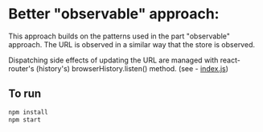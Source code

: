 # Better "observable" approach:
This approach builds on the patterns used in the part "observable" approach. The URL is observed in a similar way that the store is observed.

Dispatching side effects of updating the URL are managed with react-router's (history's) browserHistory.listen() method. (see - [index.js](index.js#L28))

## To run
```sh
npm install
npm start
```
